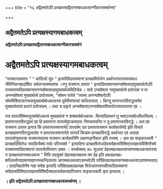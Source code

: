+++
title = "१६ अद्वैतमतेऽपि प्रत्यक्षस्याद्वैतागमबाधकत्वान्गीकारसमर्थनम्"

+++


## अद्वैतमतेऽपि प्रत्यक्षस्यागमबाधकत्वम्

**अद्वैतमतेऽपि प्रत्यक्षस्याद्वैतागमबाधकत्वान्गीकारसमर्थनं**

# अद्वैतमतेऽपि प्रत्यक्षस्यागमबाधकत्वम् 

”यजमानःप्रस्तरः ” “ आदित्यो यूपः " इत्यादिवेदवाक्यानां प्रत्यक्षविरोधेन अर्थान्तरपरत्वरूपबाधः जैमिनितन्त्रप्रदर्शितः सर्वतन्त्रसम्मतश्च ।ननु यजमानः प्रस्तर " इत्यादिवाक्यानामन्यशेषत्वादमुख्यार्थत्वेऽपि तत्त्वमस्यादिवाक्यानामनन्यशेषत्वान्नामुख्यार्थत्वमितिचेन्न । यतो ऽन्यशेषत्वं नामुख्यार्थत्वे प्रयोजकं न वा अनन्यशेषत्वं मुख्यार्थत्वे प्रयोजकम्, "सोमन यजेते "त्यस्य अनन्यशेषत्वेऽपि सोमविशिष्टयागरूपामुख्यार्थबोधकत्वस्य पूर्वमीमांसायां साधितत्वात् । किन्तु मानान्तराविरुद्धत्वमेव मुख्यार्थतायां प्रधानं प्रयोजकम् । तथा च प्रकृते अन्यशेषत्वाऽनन्यशेषत्वविचारोऽनवसरग्रस्त एव ।

तत्र तात्पर्यविषयभूतार्थबोधकत्वं मुख्यार्थत्वं न शक्यार्थबोधकत्व- मित्यादिकथनं तु भावाऽनवबोधविलसितम् । प्रमाणान्तराविरुद्धार्थ एव हि प्रमाणानां तात्पर्यमुपक्रमादयः निश्चाययन्ति न तु प्रमाणान्तरविरुद्धे । अत एव यजमानः प्रस्तर इत्यत्र किं प्रस्तरयजमानाभेदे तात्पर्यम् उत प्रस्तरयजमान कार्यकार्यभेदे इति विचारे प्रत्यक्षप्रमाणविरुद्धत्वादेव न प्रस्तरयजमानाभेदे तात्पर्यं किन्नाम प्रत्यक्षाविरुद्धे अर्थान्तर एव अतएव तात्पर्यानुपपत्त्या यजमानपदस्य यजमान कार्यकारिणि लक्षणाङ्गीकार इति तत्त्वम् । अत एव शङ्कराचार्यैः " प्रत्यक्षादिविरोधः स्यादित्यैक्यं तयोः परित्यक्ते " इत्यादिना प्रत्यक्षविरोधादेवसर्वज्ञत्वविशिष्टाल्पज्ञत्वविशिष्टैक्ये तत्त्वमस्यादिवाक्यानां तात्पर्यपरित्याग उक्तः । यच्चोक्तम् अ० सुधायां देहात्मप्रत्यक्षस्याप्यागमबाधकत्वापत्त्या न प्रत्यक्षस्यागमबाधकत्व " मिति तदयुक्तं देहात्मप्रत्यक्षस्य मम देह इति प्रबलप्रत्यक्ष- बाधितत्वेनाप्रामाण्यज्ञानास्कन्दिततया आगमबाधकत्वाऽसम्भवेऽपि परीक्षितप्रत्यक्षस्यागमबाधकत्वाऽवश्यम्भावात् । एतदभिप्रायेणैव नाहं सर्वज्ञ इत्यादि परीक्षितप्रबलप्रत्यक्ष विरोधात्तत्त्वमसीत्यादिवाक्यानां सर्वज्ञत्वविशिष्टाल्पज्ञत्वविशिष्टैक्यतात्पर्यकत्वपरित्यागः शङ्कराचार्यैः कृत इत्यलम् ।

**। इति अद्वैतमतेऽपि प्रत्यक्षस्यागमबाधकत्वसमर्थनम् ।**

